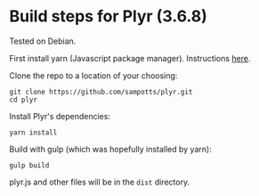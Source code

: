 # Build steps for Plyr (3.6.8)

Tested on Debian.

First install yarn (Javascript package manager). Instructions [here](https://classic.yarnpkg.com/en/docs/install/).

Clone the repo to a location of your choosing:
```
git clone https://github.com/sampotts/plyr.git
cd plyr
```

Install Plyr's dependencies:
```
yarn install
```

Build with gulp (which was hopefully installed by yarn):
```
gulp build
```

plyr.js and other files will be in the `dist` directory.
